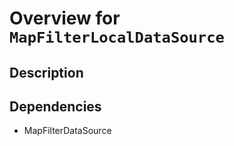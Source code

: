 # Overview for `MapFilterLocalDataSource`

## Description



## Dependencies

- MapFilterDataSource

